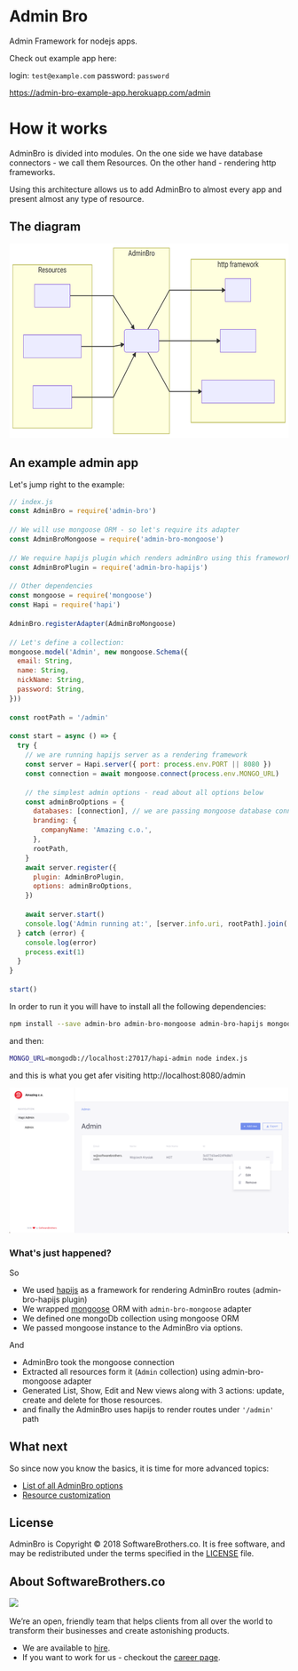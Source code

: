 # Admin Bro

Admin Framework for nodejs apps.

Check out example app here:

login: `test@example.com`
password: `password`

https://admin-bro-example-app.herokuapp.com/admin

# How it works

AdminBro is divided into modules. On the one side we have database connectors - we call them Resources. On the other hand - rendering http frameworks.

Using this architecture allows us to add AdminBro to almost every app and present almost any type of resource.

## The diagram

<p align="center">
  <img src="./screenshots/admin-high-level.svg" height=350>
</p>

## An example admin app

Let's jump right to the example:

```javascript
// index.js
const AdminBro = require('admin-bro')

// We will use mongoose ORM - so let's require its adapter
const AdminBroMongoose = require('admin-bro-mongoose')

// We require hapijs plugin which renders adminBro using this framework
const AdminBroPlugin = require('admin-bro-hapijs')

// Other dependencies
const mongoose = require('mongoose')
const Hapi = require('hapi')

AdminBro.registerAdapter(AdminBroMongoose)

// Let's define a collection:
mongoose.model('Admin', new mongoose.Schema({
  email: String,
  name: String,
  nickName: String,
  password: String,
}))

const rootPath = '/admin'

const start = async () => {
  try {
    // we are running hapijs server as a rendering framework
    const server = Hapi.server({ port: process.env.PORT || 8080 })
    const connection = await mongoose.connect(process.env.MONGO_URL)

    // the simplest admin options - read about all options below
    const adminBroOptions = {
      databases: [connection], // we are passing mongoose database connection
      branding: {
        companyName: 'Amazing c.o.',
      },
      rootPath,
    }
    await server.register({
      plugin: AdminBroPlugin,
      options: adminBroOptions,
    })

    await server.start()
    console.log('Admin running at:', [server.info.uri, rootPath].join(''))
  } catch (error) {
    console.log(error)
    process.exit(1)
  }
}

start()
```

In order to run it you will have to install all the following dependencies:

```bash
npm install --save admin-bro admin-bro-mongoose admin-bro-hapijs mongoose hapi
```

and then:

```bash
MONGO_URL=mongodb://localhost:27017/hapi-admin node index.js
```

and this is what you get afer visiting http://localhost:8080/admin

<img src="./screenshots/simpleapp.png">

### What's just happened?

So
* We used [hapijs](https://hapijs.com/) as a framework for rendering AdminBro routes (admin-bro-hapijs plugin)
* We wrapped [mongoose](https://mongoosejs.com/) ORM with `admin-bro-mongoose` adapter
* We defined one mongoDb collection using mongoose ORM
* We passed mongoose instance to the AdminBro via options.

And
* AdminBro took the mongoose connection
* Extracted all resources form it (`Admin` collection) using admin-bro-mongoose adapter
* Generated List, Show, Edit and New views along with 3 actions: update, create and delete for those resources.
* and finally the AdminBro uses hapijs to render routes under `'/admin'` path

## What next

So since now you know the basics, it is time for more advanced topics:

* [List of all AdminBro options](https://softwarebrothers.github.io/admin-bro/global.html#AdminBroOptions)
* [Resource customization](https://softwarebrothers.github.io/admin-bro/tutorial-resource-decorators.html)

## License

AdminBro is Copyright © 2018 SoftwareBrothers.co. It is free software, and may be redistributed under the terms specified in the [LICENSE](LICENSE) file.

## About SoftwareBrothers.co

<img src="https://softwarebrothers.co/assets/images/software-brothers-logo-full.svg" width=240>


We’re an open, friendly team that helps clients from all over the world to transform their businesses and create astonishing products.

* We are available to [hire](https://softwarebrothers.co/contact).
* If you want to work for us - checkout the [career page](https://softwarebrothers.co/career).